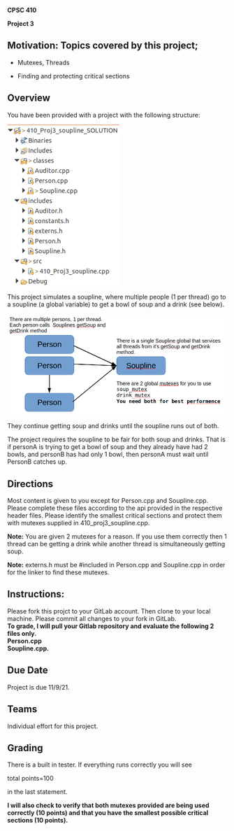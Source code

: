 **CPSC 410**

**Project 3**

## Motivation: Topics covered by this project;

-   Mutexes, Threads

-   Finding and protecting critical sections

## Overview

You have been provided with a project with the following structure:

![](media/image1.png)

This project simulates a soupline, where multiple people (1 per thread)
go to a soupline (a global variable) to get a bowl of soup and a drink
(see below).

![](media/image2.png)

They continue getting soup and drinks until the soupline runs out of
both.

The project requires the soupline to be fair for both soup and drinks.
That is if personA is trying to get a bowl of soup and they already have
had 2 bowls, and personB has had only 1 bowl, then personA must wait
until PersonB catches up.

## Directions

Most content is given to you except for Person.cpp and Soupline.cpp.
Please complete these files according to the api provided in the
respective header files. Please identify the smallest critical sections
and protect them with mutexes supplied in 410_proj3_soupline.cpp.

**Note:** You are given 2 mutexes for a reason. If you use them
correctly then 1 thread can be getting a drink while another thread is
simultaneously getting soup.

**Note:** externs.h must be \#included in Person.cpp and Soupline.cpp in
order for the linker to find these mutexes.

## Instructions:

Please fork this projct to your GitLab account.  Then clone to your local machine.  Please commit all changes to your fork in GitLab.<br>**To grade, I will pull your Gitlab repository and evaluate the following 2 files only. <br>
Person.cpp <br>
Soupline.cpp.**

## Due Date
Project is due 11/9/21.  

## Teams

Individual effort for this project.

## Grading

There is a built in tester. If everything runs correctly you will see

total points=100

in the last statement.

**I will also check to verify that both mutexes provided are being used
correctly (10 points) and that you have the smallest possible critical
sections (10 points).**
